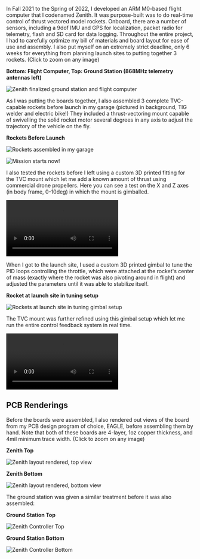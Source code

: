 In Fall 2021 to the Spring of 2022, I developed an ARM M0-based flight computer that I codenamed Zenith.
It was purpose-built was to do real-time control of thrust vectored model rockets. Onboard, there are a number of sensors, including a 9dof IMU and GPS for localization, packet radio for telemetry, flash and SD card for data logging. Throughout the entire project, I had to carefully optimize my bill of materials and board layout for ease of use and assembly. I also put myself on an extremely strict deadline, only 6 weeks for everything from planning launch sites to putting together 3 rockets.
(Click to zoom on any image)

**Bottom: Flight Computer, Top: Ground Station (868MHz telemetry antennas left)**

![Zenith finalized ground station and flight computer](zenithAssembled.jpg)

As I was putting the boards together, I also assembled 3 complete TVC-capable rockets before launch in my garage (pictured in background, TIG welder and electric bike!)
They included a thrust-vectoring mount capable of swivelling the solid rocket motor several degrees in any axis to adjust the trajectory of the vehicle on the fly.

**Rockets Before Launch**

![Rockets assembled in my garage](rocketsBLaunch.jpeg)

![Mission starts now!](zenithMissionToMars.jpg)

I also tested the rockets before I left using a custom 3D printed fitting for the TVC mount which let me add a known amount of thrust using commercial drone propellers. Here you can see a test on the X and Z axes (in body frame, 0-10deg) in which the mount is gimballed.

![TVC testing](tvcTesting.mp4)

When I got to the launch site, I used a custom 3D printed gimbal to tune the PID loops controlling the throttle, which were attached at the rocket's center of mass (exactly where the rocket was also pivoting around in flight) and adjusted the parameters until it was able to stabilize itself.

**Rocket at launch site in tuning setup**

![Rockets at launch site in tuning gimbal setup](rocketALaunch.jpg)

The TVC mount was further refined using this gimbal setup which let me run the entire control feedback system in real time.

![Garage gimballing](gimbalTesting.mp4)

## PCB Renderings

Before the boards were assembled, I also rendered out views of the board from my PCB design program of choice, EAGLE, before assembling them by hand.
Note that both of these boards are 4-layer, 1oz copper thickness, and 4mil minimum trace width.
(Click to zoom on any image)

**Zenith Top**

![Zenith layout rendered, top view](zenithTop.png)

**Zenith Bottom**

![Zenith layout rendered, bottom view](zenithBottom.png)

The ground station was given a similar treatment before it was also assembled:

**Ground Station Top**

![Zenith Controller Top](controllerTop.png)

**Ground Station Bottom**

![Zenith Controller Bottom](controllerBottom.png)
